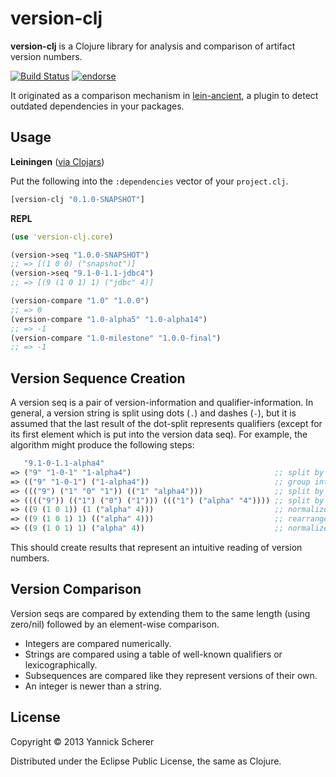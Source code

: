 # version-clj

__version-clj__ is a Clojure library for analysis and comparison of artifact version numbers.

[![Build Status](https://travis-ci.org/xsc/version-clj.png?branch=master)](https://travis-ci.org/xsc/version-clj)
[![endorse](https://api.coderwall.com/xsc/endorsecount.png)](https://coderwall.com/xsc)

It originated as a comparison mechanism in [lein-ancient](https://github.com/xsc/lein-ancient), a plugin to detect
outdated dependencies in your packages.

## Usage

__Leiningen__ ([via Clojars](https://clojars.org/version-clj))

Put the following into the `:dependencies` vector of your `project.clj`.

```clojure
[version-clj "0.1.0-SNAPSHOT"]
```

__REPL__

```clojure
(use 'version-clj.core)

(version->seq "1.0.0-SNAPSHOT")
;; => [(1 0 0) ("snapshot")]
(version->seq "9.1-0-1.1-jdbc4")
;; => [(9 (1 0 1) 1) ("jdbc" 4)]

(version-compare "1.0" "1.0.0")
;; => 0
(version-compare "1.0-alpha5" "1.0-alpha14")
;; => -1
(version-compare "1.0-milestone" "1.0.0-final")
;; => -1
```

## Version Sequence Creation

A version seq is a pair of version-information and qualifier-information. In general, a version string is split using
dots (`.`) and dashes (`-`), but it is assumed that the last result of the dot-split represents qualifiers (except for its 
first element which is put into the version data seq). For example, the algorithm might produce the following steps:

```clojure
   "9.1-0-1.1-alpha4"
=> ("9" "1-0-1" "1-alpha4")                                ;; split by dots
=> (("9" "1-0-1") ("1-alpha4"))                            ;; group into version/qualifier data
=> ((("9") ("1" "0" "1")) (("1" "alpha4")))                ;; split by dashes
=> (((("9")) (("1") ("0") ("1"))) ((("1") ("alpha" "4")))) ;; split by letter/integer changes
=> ((9 (1 0 1)) (1 ("alpha" 4)))                           ;; normalize
=> ((9 (1 0 1) 1) (("alpha" 4)))                           ;; rearrange remaining version data
=> ((9 (1 0 1) 1) ("alpha" 4))                             ;; normalize qualifiers again
```

This should create results that represent an intuitive reading of version numbers.

## Version Comparison

Version seqs are compared by extending them to the same length (using zero/nil) followed by an element-wise
comparison.

- Integers are compared numerically.
- Strings are compared using a table of well-known qualifiers or lexicographically.
- Subsequences are compared like they represent versions of their own.
- An integer is newer than a string.

## License

Copyright &copy; 2013 Yannick Scherer

Distributed under the Eclipse Public License, the same as Clojure.
